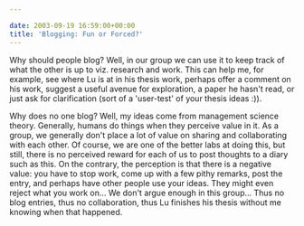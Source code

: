 ```yaml
---

date: 2003-09-19 16:59:00+00:00
title: 'Blogging: Fun or Forced?'
---
```


Why should people blog?  Well, in our group we can use it to keep track of what the other is up to viz. research and work.  This can help me, for example, see where Lu is at in his thesis work, perhaps offer a comment on his work, suggest a useful avenue for exploration, a paper he hasn't read, or just ask for clarification (sort of a 'user-test' of your thesis ideas :)).  
  
Why does no one blog?  Well, my ideas come from management science theory.  Generally, humans do things when they perceive value in it.  As a group, we generally don't place a lot of value on sharing and collaborating with each other.  Of course, we are one of the better labs at doing this, but still, there is no perceived reward for each of us to post thoughts to a diary such as this.  On the contrary, the perception is that there is a negative value: you have to stop work, come up with a few pithy remarks, post the entry, and perhaps have other people use your ideas.  They might even reject what you work on... We don't argue enough in this group... Thus no blog entries, thus no collaboration, thus Lu finishes his thesis without me knowing when that happened.

